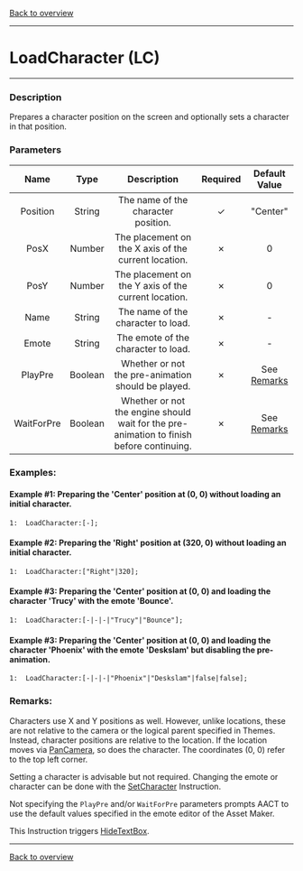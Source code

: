 [Back to overview](index.md)

---
# LoadCharacter (LC)
---
### Description
Prepares a character position on the screen and optionally sets a character in that position.

### Parameters

|Name|Type|Description|Required|Default Value|
|:---:|:---:|:---:|:---:|:---:|
|Position|String|The name of the character position.|✓|"Center"|
|PosX|Number|The placement on the X axis of the current location.|✗|0|
|PosY|Number|The placement on the Y axis of the current location.|✗|0|
|Name|String|The name of the character to load.|✗|-|
|Emote|String|The emote of the character to load.|✗|-|
|PlayPre|Boolean|Whether or not the pre-animation should be played.|✗|See [Remarks](#remarks)|
|WaitForPre|Boolean|Whether or not the engine should wait for the pre-animation to finish before continuing.|✗|See [Remarks](#remarks)|

### Examples:
#### Example #1: Preparing the 'Center' position at (0, 0) without loading an initial character.
```
1:  LoadCharacter:[-];
```

#### Example #2: Preparing the 'Right' position at (320, 0) without loading an initial character.
```
1:  LoadCharacter:["Right"|320];
```

#### Example #3: Preparing the 'Center' position at (0, 0) and loading the character 'Trucy' with the emote 'Bounce'.
```
1:  LoadCharacter:[-|-|-|"Trucy"|"Bounce"];
```

#### Example #3: Preparing the 'Center' position at (0, 0) and loading the character 'Phoenix' with the emote 'Deskslam' but disabling the pre-animation.
```
1:  LoadCharacter:[-|-|-|"Phoenix"|"Deskslam"|false|false];
```

### Remarks:
Characters use X and Y positions as well. However, unlike locations, these are not relative to the camera or the logical parent specified in Themes. Instead, character positions are relative to the location. If the location moves via [PanCamera](PanCamera.md "Moves the camera to a new position"), so does the character. The coordinates (0, 0) refer to the top left corner.

Setting a character is advisable but not required. Changing the emote or character can be done with the [SetCharacter](SetCharacter.md "Changes the emote and optionally the character of a character position") Instruction.

Not specifying the `PlayPre` and/or `WaitForPre` parameters prompts AACT to use the default values specified in the emote editor of the Asset Maker.

This Instruction triggers [HideTextBox](HideTextBox.md "Hides the textbox with or without a fading animation").

---
[Back to overview](index.md)
